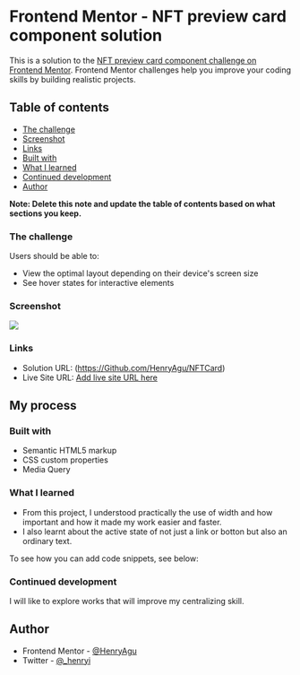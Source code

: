 # Frontend Mentor - NFT preview card component solution

This is a solution to the [NFT preview card component challenge on Frontend Mentor](https://www.frontendmentor.io/challenges/nft-preview-card-component-SbdUL_w0U). Frontend Mentor challenges help you improve your coding skills by building realistic projects. 

## Table of contents

  - [The challenge](#the-challenge)
  - [Screenshot](#screenshot)
  - [Links](#links)
  - [Built with](#built-with)
  - [What I learned](#what-i-learned)
  - [Continued development](#continued-development)
- [Author](#author)

**Note: Delete this note and update the table of contents based on what sections you keep.**


### The challenge

Users should be able to:

- View the optimal layout depending on their device's screen size
- See hover states for interactive elements

### Screenshot

![](./images/screenshot.jpg)

### Links

- Solution URL: (https://Github.com/HenryAgu/NFTCard)
- Live Site URL: [Add live site URL here](https://tourmaline-panda-8634ab.netlify.app/)

## My process

### Built with

- Semantic HTML5 markup
- CSS custom properties
- Media Query


### What I learned

- From this project, I understood practically the use of width and how important and how it made my work easier and faster.
- I also learnt about the active state of not just a link or botton but also an ordinary text.

To see how you can add code snippets, see below:


### Continued development

I will like to explore works that will improve my centralizing skill.



## Author

- Frontend Mentor - [@HenryAgu](https://www.frontendmentor.io/profile/HenryAgu)
- Twitter - [@_henryi](https://www.twitter.com/_henryi)
